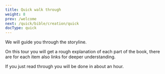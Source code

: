 ```yaml
---
title: Quick walk through
weight: 8
prev: /welcome
next: /quick/bible/creation/quick
docType: quick
---
```


We will guide you through the storyline.

On this tour you will get a rough explanation of each part of the book, there are for each item also links for deeper understanding.

If you just read through you will be done in about an hour.